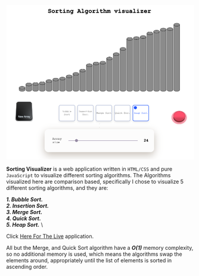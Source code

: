 ![Visualizer screenshot](/screenshot.png?raw=true)

**Sorting Visualizer** is a web application written in `HTML/CSS` and pure `JavaScript` to visualize different sorting algorithms. The Algorithms visualized here are comparison based, specifically I chose to visualize 5 different sorting algorithms, and they are:

***1. Bubble Sort.*** \
***2. Insertion Sort.*** \
***3. Merge Sort.*** \
***4. Quick Sort.*** \
***5. Heap Sort.*** \

Click [ Here For The Live](https://otmak.github.io/Sorting-Visualizer/) application.

All but the Merge, and Quick Sort algorithm have a ***O(1)*** memory complexity, so no additional memory is used, which means the algorithms swap the elements around, appropriately until the list of elements is sorted in ascending order.